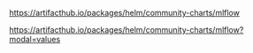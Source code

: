 
https://artifacthub.io/packages/helm/community-charts/mlflow

https://artifacthub.io/packages/helm/community-charts/mlflow?modal=values